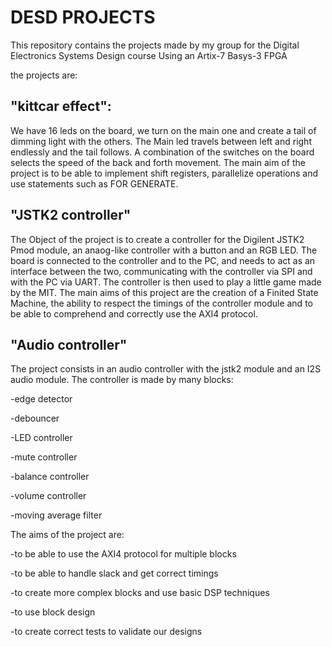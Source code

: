 # DESD PROJECTS

This repository contains the projects made by my group for the Digital Electronics Systems Design course
Using an Artix-7 Basys-3 FPGA

the projects are:

## "kittcar effect":

 We have 16 leds on the board, we turn on the main one and create 
 a tail of dimming light with the others. The Main led travels between left and right 
 endlessly and the tail follows. A combination of the switches on the board selects 
 the speed of the back and forth movement. The main aim of the project is to be able 
 to implement shift registers, parallelize operations and use statements such as FOR GENERATE. 


## "JSTK2 controller" 

The Object of the project is to create a controller for the Digilent JSTK2 Pmod module, an anaog-like
controller with a button and an RGB LED. The board is connected to the controller and to the PC, and needs
to act as an interface between the two, communicating with the controller via SPI and with the PC via UART.
The controller is then used to play a little game made by the MIT. The main aims of this project are 
the creation of a Finited State Machine, the ability to respect the timings of the controller module and 
to be able to comprehend and correctly use the AXI4 protocol. 

## "Audio controller"

The project consists in an audio controller with the jstk2 module and an I2S audio module.
The controller is made by many blocks:

-edge detector

-debouncer

-LED controller

-mute controller

-balance controller

-volume controller

-moving average filter

The aims of the project are: 

-to be able to use the AXI4 protocol for multiple blocks 

-to be able to handle slack and get correct timings

-to create more complex blocks and use basic DSP techniques

-to use block design 

-to create correct tests to validate our designs
